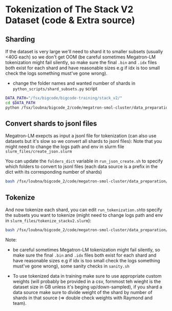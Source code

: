 
# Tokenization of The Stack V2 Dataset (code & Extra source)

## Sharding
If the dataset is very large we'll need to shard it to smaller subsets (usually <40G each) so we don't get OOM (be careful sometimes Megatron-LM tokenization might fail silently, so make sure the final `.bin` and `.idx` files both exist for each shard and have reasonable sizes e.g if idx is too small check the logs something must've gone wrong).

- change the folder names and wanted number of shards in `python_scripts/shard_subsets.py` script
```bash
DATA_PATH="/fsx/bigcode/bigcode-training/stack_v2/"
cd $DATA_PATH
python /fsx/loubna/bigcode_2/code/megatron-smol-cluster/data_preparation/stack_v2/python_scripts/shard_subsets.py
```

## Convert shards to jsonl files
Megatron-LM exepcts as input a jsonl file for tokenization (can also use datasets but it's slow so we convert all shards to jsonl files):
Note that you might need to change the logs path and env in slurm file `slurm_files/create_json.slurm`

You can update the `folders_dict` variable  in `run_json_create.sh` to specify which folders to convert to jsonl files (each data source is a prefix in the dict with its corresponding number of shards)

```bash
bash /fsx/loubna/bigcode_2/code/megatron-smol-cluster/data_preparation/stack_v2/run_json_create.sh
```

## Tokenize
And now tokenize each shard, you can edit `run_tokenization.sh`to specify the subsets you want to tokenize (might need to change logs path and env in `slurm_files/tokenize_stackv2.slurm`):
```bash
bash /fsx/loubna/bigcode_2/code/megatron-smol-cluster/data_preparation/stack_v2/run_tokenization.sh
```

Note: 
- be careful sometimes Megatron-LM tokenization might fail silently, so make sure the final `.bin` and `.idx` files both exist for each shard and have reasonable sizes e.g if idx is too small check the logs something must've gone wrong), some sanity checks in `sanity.sh`

- To use tokenized data in training make sure to use appropriate custom weights (will probably be provided in a csv, fornmost teh wieght is the dataset size in  GB unless it's beging up/down-sampled), if you shard a data source make sure to divide weight of the shard by number of shards in that source (=> double check weights with Raymond and team).

